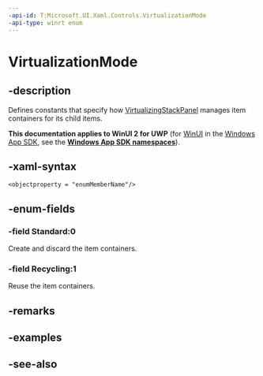 ```yaml
---
-api-id: T:Microsoft.UI.Xaml.Controls.VirtualizationMode
-api-type: winrt enum
---
```


<!-- Enumeration syntax
public enum Windows.UI.Xaml.Controls.VirtualizationMode : int
-->

# VirtualizationMode

## -description
Defines constants that specify how [VirtualizingStackPanel](virtualizingstackpanel.md) manages item containers for its child items.

**This documentation applies to WinUI 2 for UWP** (for [WinUI](/windows/apps/winui/winui3/) in the [Windows App SDK](/windows/apps/windows-app-sdk/), see the **[Windows App SDK namespaces](/windows/windows-app-sdk/api/winrt/)**).

## -xaml-syntax
```xaml
<objectproperty = "enumMemberName"/>

```


## -enum-fields
### -field Standard:0
Create and discard the item containers.

### -field Recycling:1
Reuse the item containers.


## -remarks

## -examples

## -see-also
